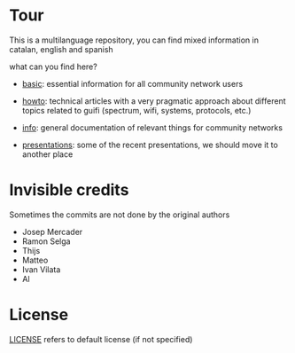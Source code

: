 # Tour

This is a multilanguage repository, you can find mixed information in catalan, english and spanish

what can you find here?

- [basic](./basic): essential information for all community network users

- [howto](./howto): technical articles with a very pragmatic approach about different topics related to guifi (spectrum, wifi, systems, protocols, etc.)

- [info](./info): general documentation of relevant things for community networks

- [presentations](./presentations): some of the recent presentations, we should move it to another place

# Invisible credits

Sometimes the commits are not done by the original authors

- Josep Mercader
- Ramon Selga
- Thijs
- Matteo
- Ivan Vilata
- Al

# License

[LICENSE](./LICENSE) refers to default license (if not specified)
